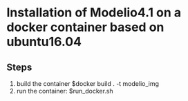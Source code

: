 # Installation of Modelio4.1 on a docker container based on ubuntu16.04
## Steps
1. build the container
$docker build . -t modelio_img
2. run the container: 
$run_docker.sh
